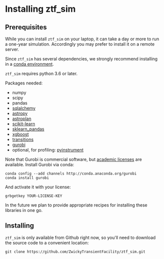 # Installing ztf_sim

## Prerequisites

While you can install `ztf_sim` on your laptop, it can take a day or more to run a one-year simulation.  Accordingly you may prefer to install it on a remote server.

Since `ztf_sim` has several dependencies, we strongly recommend installing in a [conda environment](http://conda.pydata.org/docs/using/envs.html).  

`ztf_sim` requires python 3.6 or later.

Packages needed:

* numpy
* scipy
* pandas
* [sqlalchemy](http://www.sqlalchemy.org/)
* [astropy](http://www.astropy.org/)
* [astroplan](http://www.astropy.org/)
* [scikit-learn](http://scikit-learn.org/)
* [sklearn_pandas](https://github.com/paulgb/sklearn-pandas)
* [xgboost](https://xgboost.readthedocs.io/)
* [transitions](https://github.com/tyarkoni/transitions)
* [gurobi](http://www.gurobi.com/)
* optional, for profiling: [pyinstrument](https://github.com/joerick/pyinstrument)

Note that Gurobi is commercial software, but [academic licenses](http://www.gurobi.com/academia/for-universities) are available. 
Install Gurobi via conda:

    conda config --add channels http://conda.anaconda.org/gurobi
    conda install gurobi

And activate it with your license:

    grbgetkey YOUR-LICENSE-KEY

In the future we plan to provide appropriate recipes for installing these libraries in one go.

## Installing

`ztf_sim` is only available from Github right now, so you'll need to download the source code to a convenient location:

    git clone https://github.com/ZwickyTransientFacility/ztf_sim.git
